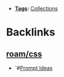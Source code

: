 - **[Tags](<Tags.md>):** [Collections](<Collections.md>)

# Backlinks
## [roam/css](<roam/css.md>)
- `#[Prompt Ideas](<Prompt Ideas.md>)

